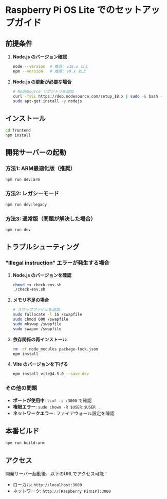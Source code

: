 # Raspberry Pi OS Lite でのセットアップガイド

## 前提条件

1. **Node.js のバージョン確認**
   ```bash
   node --version  # 推奨: v18.x 以上
   npm --version   # 推奨: v9.x 以上
   ```

2. **Node.js の更新が必要な場合**
   ```bash
   # NodeSource リポジトリを追加
   curl -fsSL https://deb.nodesource.com/setup_18.x | sudo -E bash -
   sudo apt-get install -y nodejs
   ```

## インストール

```bash
cd frontend
npm install
```

## 開発サーバーの起動

### 方法1: ARM最適化版（推奨）
```bash
npm run dev:arm
```

### 方法2: レガシーモード
```bash
npm run dev:legacy
```

### 方法3: 通常版（問題が解決した場合）
```bash
npm run dev
```

## トラブルシューティング

### "Illegal instruction" エラーが発生する場合

1. **Node.js のバージョンを確認**
   ```bash
   chmod +x check-env.sh
   ./check-env.sh
   ```

2. **メモリ不足の場合**
   ```bash
   # スワップファイルを追加
   sudo fallocate -l 1G /swapfile
   sudo chmod 600 /swapfile
   sudo mkswap /swapfile
   sudo swapon /swapfile
   ```

3. **依存関係の再インストール**
   ```bash
   rm -rf node_modules package-lock.json
   npm install
   ```

4. **Vite のバージョンを下げる**
   ```bash
   npm install vite@4.5.0 --save-dev
   ```

### その他の問題

- **ポートが使用中**: `lsof -i :3000` で確認
- **権限エラー**: `sudo chown -R $USER:$USER .`
- **ネットワークエラー**: ファイアウォール設定を確認

## 本番ビルド

```bash
npm run build:arm
```

## アクセス

開発サーバー起動後、以下のURLでアクセス可能：
- ローカル: `http://localhost:3000`
- ネットワーク: `http://[Raspberry PiのIP]:3000`
